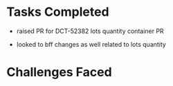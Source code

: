 # Tasks Completed

- raised PR for DCT-52382 lots quantity container PR 

- looked to bff changes as well related to lots quantity

# Challenges Faced
